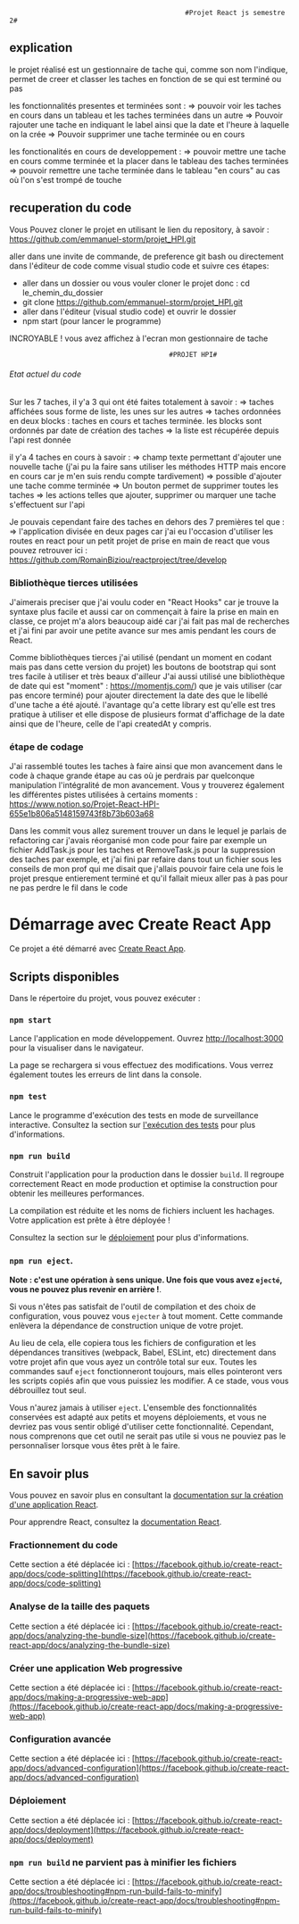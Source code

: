                                                 #Projet React js semestre 2#

## explication

le projet réalisé est un gestionnaire de tache qui, comme son nom l'indique, permet de creer et classer les taches en fonction de se qui est terminé ou pas

les fonctionnalités presentes et terminées sont :
=> pouvoir voir les taches en cours dans un tableau et les taches terminées dans un autre
=> Pouvoir rajouter une tache en indiquant le label ainsi que la date et l'heure à laquelle on la crée
=> Pouvoir supprimer une tache terminée ou en cours

les fonctionalités en cours de developpement :
=> pouvoir mettre une tache en cours comme terminée et la placer dans le tableau des taches terminées
=> pouvoir remettre une tache terminée dans le tableau "en cours" au cas où l'on s'est trompé de touche

## recuperation du code

Vous Pouvez cloner le projet en utilisant le lien du repository, à savoir : https://github.com/emmanuel-storm/projet_HPI.git

aller dans une invite de commande, de preference git bash ou directement dans l'éditeur de code comme visual studio code et suivre ces étapes:

- aller dans un dossier ou vous vouler cloner le projet donc : cd le_chemin_du_dossier
- git clone https://github.com/emmanuel-storm/projet_HPI.git
- aller dans l'éditeur (visual studio code) et ouvrir le dossier
- npm start (pour lancer le programme)

INCROYABLE ! vous avez affichez à l'ecran mon gestionnaire de tache

                                            #PROJET HPI#

###### Etat actuel du code

Sur les 7 taches, il y'a 3 qui ont été faites totalement à savoir :
=> taches affichées sous forme de liste, les unes sur les autres
=> taches ordonnées en deux blocks : taches en cours et taches terminée. les blocks sont ordonnés par date de création des taches
=> la liste est récupérée depuis l'api rest donnée

il y'a 4 taches en cours à savoir :
=> champ texte permettant d'ajouter une nouvelle tache (j'ai pu la faire sans utiliser les méthodes HTTP mais encore en cours car je m'en suis rendu compte tardivement)
=> possible d'ajouter une tache comme terminée
=> Un bouton permet de supprimer toutes les taches
=> les actions telles que ajouter, supprimer ou marquer une tache s'effectuent sur l'api

Je pouvais cependant faire des taches en dehors des 7 premières tel que :
=> l'application divisée en deux pages car j'ai eu l'occasion d'utiliser les routes en react pour un petit projet de prise en main de react que vous pouvez retrouver ici : https://github.com/RomainBiziou/reactproject/tree/develop

### Bibliothèque tierces utilisées

J'aimerais preciser que j'ai voulu coder en "React Hooks" car je trouve la syntaxe plus facile et aussi car on commençait à faire la prise en main en classe, ce projet m'a alors beaucoup aidé car j'ai fait pas mal de recherches et j'ai fini par avoir une petite avance sur mes amis pendant les cours de React.

Comme bibliothèques tierces j'ai utilisé (pendant un moment en codant mais pas dans cette version du projet) les boutons de bootstrap qui sont tres facile à utiliser et très beaux d'ailleur
J'ai aussi utilisé une bibliothèque de date qui est "moment" : https://momentjs.com/) que je vais utiliser (car pas encore terminé) pour ajouter directement la date des que le libellé d'une tache a été ajouté. l'avantage qu'a cette library est qu'elle est tres pratique à utiliser et elle dispose de plusieurs format d'affichage de la date ainsi que de l'heure, celle de l'api createdAt y compris.

### étape de codage

J'ai rassemblé toutes les taches à faire ainsi que mon avancement dans le code à chaque grande étape au cas où je perdrais par quelconque manipulation l'intégralité de mon avancement.
Vous y trouverez également les différentes pistes utilisées à certains moments : https://www.notion.so/Projet-React-HPI-655e1b806a5148159743f8b73b603a68

Dans les commit vous allez surement trouver un dans le lequel je parlais de refactoring car j'avais réorganisé mon code pour faire par exemple un fichier AddTask.js pour les taches et RemoveTask.js pour la suppression des taches par exemple, et j'ai fini par refaire dans tout un fichier sous les conseils de mon prof qui me disait que j'allais pouvoir faire cela une fois le projet presque entierement terminé et qu'il fallait mieux aller pas à pas pour ne pas perdre le fil dans le code

# Démarrage avec Create React App

Ce projet a été démarré avec [Create React App](https://github.com/facebook/create-react-app).

## Scripts disponibles

Dans le répertoire du projet, vous pouvez exécuter :

### `npm start`

Lance l'application en mode développement.
Ouvrez [http://localhost:3000](http://localhost:3000) pour la visualiser dans le navigateur.

La page se rechargera si vous effectuez des modifications.
Vous verrez également toutes les erreurs de lint dans la console.

### `npm test`

Lance le programme d'exécution des tests en mode de surveillance interactive.
Consultez la section sur [l'exécution des tests](https://facebook.github.io/create-react-app/docs/running-tests) pour plus d'informations.

### `npm run build`

Construit l'application pour la production dans le dossier `build`.
Il regroupe correctement React en mode production et optimise la construction pour obtenir les meilleures performances.

La compilation est réduite et les noms de fichiers incluent les hachages.
Votre application est prête à être déployée !

Consultez la section sur le [déploiement](https://facebook.github.io/create-react-app/docs/deployment) pour plus d'informations.

### `npm run eject`.

**Note : c'est une opération à sens unique. Une fois que vous avez `ejecté`, vous ne pouvez plus revenir en arrière !**.

Si vous n'êtes pas satisfait de l'outil de compilation et des choix de configuration, vous pouvez vous `ejecter` à tout moment. Cette commande enlèvera la dépendance de construction unique de votre projet.

Au lieu de cela, elle copiera tous les fichiers de configuration et les dépendances transitives (webpack, Babel, ESLint, etc) directement dans votre projet afin que vous ayez un contrôle total sur eux. Toutes les commandes sauf `eject` fonctionneront toujours, mais elles pointeront vers les scripts copiés afin que vous puissiez les modifier. A ce stade, vous vous débrouillez tout seul.

Vous n'aurez jamais à utiliser `eject`. L'ensemble des fonctionnalités conservées est adapté aux petits et moyens déploiements, et vous ne devriez pas vous sentir obligé d'utiliser cette fonctionnalité. Cependant, nous comprenons que cet outil ne serait pas utile si vous ne pouviez pas le personnaliser lorsque vous êtes prêt à le faire.

## En savoir plus

Vous pouvez en savoir plus en consultant la [documentation sur la création d'une application React](https://facebook.github.io/create-react-app/docs/getting-started).

Pour apprendre React, consultez la [documentation React](https://reactjs.org/).

### Fractionnement du code

Cette section a été déplacée ici : [https://facebook.github.io/create-react-app/docs/code-splitting](https://facebook.github.io/create-react-app/docs/code-splitting)

### Analyse de la taille des paquets

Cette section a été déplacée ici : [https://facebook.github.io/create-react-app/docs/analyzing-the-bundle-size](https://facebook.github.io/create-react-app/docs/analyzing-the-bundle-size)

### Créer une application Web progressive

Cette section a été déplacée ici : [https://facebook.github.io/create-react-app/docs/making-a-progressive-web-app](https://facebook.github.io/create-react-app/docs/making-a-progressive-web-app)

### Configuration avancée

Cette section a été déplacée ici : [https://facebook.github.io/create-react-app/docs/advanced-configuration](https://facebook.github.io/create-react-app/docs/advanced-configuration)

### Déploiement

Cette section a été déplacée ici : [https://facebook.github.io/create-react-app/docs/deployment](https://facebook.github.io/create-react-app/docs/deployment)

### `npm run build` ne parvient pas à minifier les fichiers

Cette section a été déplacée ici : [https://facebook.github.io/create-react-app/docs/troubleshooting#npm-run-build-fails-to-minify](https://facebook.github.io/create-react-app/docs/troubleshooting#npm-run-build-fails-to-minify)
